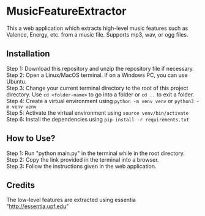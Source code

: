 # MusicFeatureExtractor
This a web application which extracts high-level music features such as Valence, Energy, etc. from a music file. Supports mp3, wav, or ogg files.
## Installation
Step 1: Download this repository and unzip the repository file if necessary. </br>
Step 2: Open a Linux/MacOS terminal. If on a Windows PC, you can use Ubuntu. </br> 
Step 3: Change your current terminal directory to the root of this project directory. Use `cd <folder-name>` to go into a folder or `cd ..` to exit a folder. </br>
Step 4: Create a virtual environment using `python -m venv venv` or `python3 -m venv venv` </br>
Step 5: Activate the virtual environment using `source venv/bin/activate`  </br>
Step 6: Install the dependencies using `pip install -r requirements.txt`  </br>
## How to Use?
Step 1: Run "python main.py" in the terminal while in the root directory.  </br>
Step 2: Copy the link provided in the terminal into a browser.  </br>
Step 3: Follow the instructions given in the web application.
## Credits
The low-level features are extracted using essentia "http://essentia.upf.edu"

